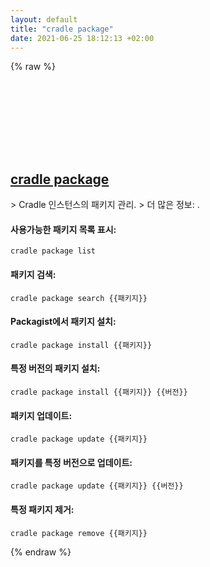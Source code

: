 ```yaml
---
layout: default
title: "cradle package"
date: 2021-06-25 18:12:13 +02:00
---
```

{% raw %}
<h2 id="cradle-package">
  <a href="/ko/common/cradle-package.html">cradle package</a> <a href="#cradle-package"><svg class="icon">
    <use href="/assets/images/unicode_sprite.svg#link" />
  </svg></a>
</h2>
> Cradle 인스턴스의 패키지 관리.
> 더 많은 정보: <https://cradlephp.github.io/docs/3.B.-Reference-Command-Line-Tools.html#package>.

#### 사용가능한 패키지 목록 표시:
```shell
cradle package list
```
#### 패키지 검색:
```shell
cradle package search {{패키지}}
```
#### Packagist에서 패키지 설치:
```shell
cradle package install {{패키지}}
```
#### 특정 버전의 패키지 설치:
```shell
cradle package install {{패키지}} {{버전}}
```
#### 패키지 업데이트:
```shell
cradle package update {{패키지}}
```
#### 패키지를 특정 버전으로 업데이트:
```shell
cradle package update {{패키지}} {{버전}}
```
#### 특정 패키지 제거:
```shell
cradle package remove {{패키지}}
```
{% endraw %}